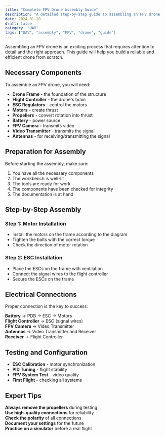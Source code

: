 ```yaml
---
title: "Complete FPV Drone Assembly Guide"
description: "A detailed step-by-step guide to assembling an FPV drone from scratch to its first flight"
date: 2024-01-20
draft: false
category: "UAV"
tags: ["UAV", "assembly", "FPV", "drone", "guide"]
---
```


Assembling an FPV drone is an exciting process that requires attention to detail and the right approach. This guide will help you build a reliable and efficient drone from scratch.

## Necessary Components

To assemble an FPV drone, you will need:

- **Drone Frame** - the foundation of the structure
- **Flight Controller** - the drone's brain
- **ESC Regulators** - control the motors
- **Motors** - create thrust
- **Propellers** - convert rotation into thrust
- **Battery** - power source
- **FPV Camera** - transmits video
- **Video Transmitter** - transmits the signal
- **Antennas** - for receiving/transmitting the signal

## Preparation for Assembly

Before starting the assembly, make sure:

1.  You have all the necessary components
2.  The workbench is well-lit
3.  The tools are ready for work
4.  The components have been checked for integrity
5.  The documentation is at hand

## Step-by-Step Assembly

### Step 1: Motor Installation

- Install the motors on the frame according to the diagram
- Tighten the bolts with the correct torque
- Check the direction of motor rotation

### Step 2: ESC Installation

- Place the ESCs on the frame with ventilation
- Connect the signal wires to the flight controller
- Secure the ESCs on the frame

## Electrical Connections

Proper connection is the key to success:

**Battery** → PDB → ESC → Motors  
**Flight Controller** → ESC (signal wires)  
**FPV Camera** → Video Transmitter  
**Antennas** → Video Transmitter and Receiver  
**Receiver** → Flight Controller

## Testing and Configuration

- **ESC Calibration** - motor synchronization
- **PID Tuning** - flight stability
- **FPV System Test** - video quality
- **First Flight** - checking all systems

## Expert Tips

**Always remove the propellers** during testing  
**Use high-quality connections** for reliability  
**Check the polarity** of all connections  
**Document your settings** for the future  
**Practice on a simulator** before a real flight
